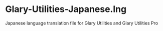 Glary-Utilities-Japanese.lng
============================

Japanese language translation file for Glary Utilities and Glary Utilities Pro
